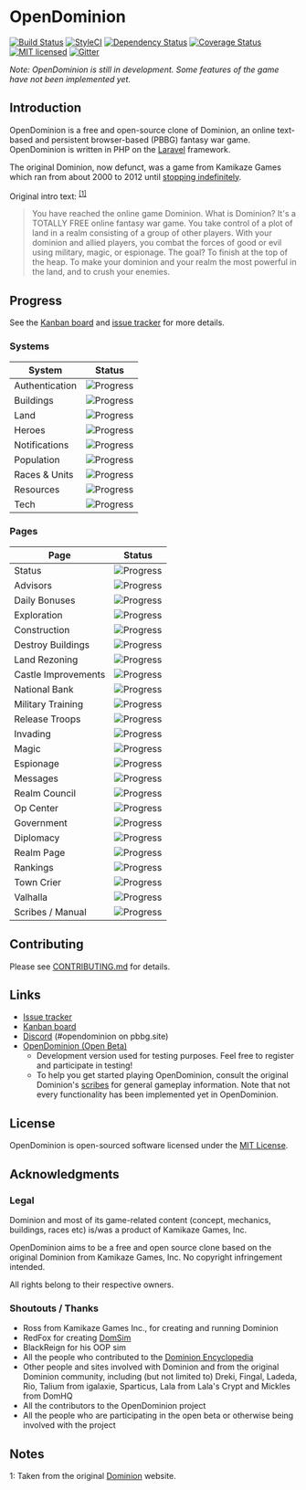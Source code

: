 # OpenDominion

[![Build Status](https://travis-ci.org/WaveHack/OpenDominion.svg?branch=master)](https://travis-ci.org/WaveHack/OpenDominion)
[![StyleCI](https://styleci.io/repos/29497480/shield?branch=master&style=flat)](https://styleci.io/repos/29497480)
[![Dependency Status](https://gemnasium.com/badges/github.com/WaveHack/OpenDominion.svg)](https://gemnasium.com/github.com/WaveHack/OpenDominion)
[![Coverage Status](https://coveralls.io/repos/github/WaveHack/OpenDominion/badge.svg?branch=master)](https://coveralls.io/github/WaveHack/OpenDominion?branch=master)
[![MIT licensed](https://img.shields.io/github/license/wavehack/opendominion.svg?maxAge=2592000)](https://opensource.org/licenses/MIT)
[![Gitter](https://badges.gitter.im/opendominion/Lobby.svg)](https://gitter.im/opendominion/Lobby?utm_source=badge&utm_medium=badge&utm_campaign=pr-badge)

*Note: OpenDominion is still in development. Some features of the game have not been implemented yet.*

## Introduction

OpenDominion is a free and open-source clone of Dominion, an online text-based and persistent browser-based (PBBG) fantasy war game. OpenDominion is written in PHP on the [Laravel](https://laravel.com) framework.

The original Dominion, now defunct, was a game from Kamikaze Games which ran from about 2000 to 2012 until [stopping indefinitely](http://dominion.lykanthropos.com/www.kamikazegames.com/dominion/GameOver.htm).

Original intro text: <sup>[\[1\]](#notes-1)</sup>

> You have reached the online game Dominion. What is Dominion? It's a TOTALLY FREE online fantasy war game. You take control of a plot of land in a realm consisting of a group of other players. With your dominion and allied players, you combat the forces of good or evil using military, magic, or espionage. The goal? To finish at the top of the heap. To make your dominion and your realm the most powerful in the land, and to crush your enemies.

## Progress

See the [Kanban board](https://github.com/WaveHack/OpenDominion/projects/1) and [issue tracker](https://github.com/WaveHack/OpenDominion/issues) for more details.

### Systems

| System         | Status                                    |
| -------------- | ----------------------------------------- |
| Authentication | ![Progress](http://progressed.io/bar/95)  |
| Buildings      | ![Progress](http://progressed.io/bar/40)  |
| Land           | ![Progress](http://progressed.io/bar/100) |
| Heroes         | ![Progress](http://progressed.io/bar/0)   |
| Notifications  | ![Progress](http://progressed.io/bar/0)   |
| Population     | ![Progress](http://progressed.io/bar/99)  |
| Races & Units  | ![Progress](http://progressed.io/bar/5)   |
| Resources      | ![Progress](http://progressed.io/bar/80)  |
| Tech           | ![Progress](http://progressed.io/bar/0)   |

### Pages

| Page                | Status                                    |
| ------------------- | ----------------------------------------- |
| Status              | ![Progress](http://progressed.io/bar/95)  |
| Advisors            | ![Progress](http://progressed.io/bar/40)  |
| Daily Bonuses       | ![Progress](http://progressed.io/bar/0)   |
| Exploration         | ![Progress](http://progressed.io/bar/100) |
| Construction        | ![Progress](http://progressed.io/bar/100) |
| Destroy Buildings   | ![Progress](http://progressed.io/bar/100) |
| Land Rezoning       | ![Progress](http://progressed.io/bar/100) |
| Castle Improvements | ![Progress](http://progressed.io/bar/0)   |
| National Bank       | ![Progress](http://progressed.io/bar/0)   |
| Military Training   | ![Progress](http://progressed.io/bar/10)  |
| Release Troops      | ![Progress](http://progressed.io/bar/0)   |
| Invading            | ![Progress](http://progressed.io/bar/0)   |
| Magic               | ![Progress](http://progressed.io/bar/0)   |
| Espionage           | ![Progress](http://progressed.io/bar/0)   |
| Messages            | ![Progress](http://progressed.io/bar/0)   |
| Realm Council       | ![Progress](http://progressed.io/bar/100) |
| Op Center           | ![Progress](http://progressed.io/bar/0)   |
| Government          | ![Progress](http://progressed.io/bar/0)   |
| Diplomacy           | ![Progress](http://progressed.io/bar/0)   |
| Realm Page          | ![Progress](http://progressed.io/bar/100) |
| Rankings            | ![Progress](http://progressed.io/bar/0)   |
| Town Crier          | ![Progress](http://progressed.io/bar/0)   |
| Valhalla            | ![Progress](http://progressed.io/bar/20)  |
| Scribes / Manual    | ![Progress](http://progressed.io/bar/0)   |


## Contributing

Please see [CONTRIBUTING.md](CONTRIBUTING.md) for details.

## Links

- [Issue tracker](https://github.com/WaveHack/OpenDominion/issues)
- [Kanban board](https://github.com/WaveHack/OpenDominion/projects/1)
- [Discord](https://discord.gg/9vjYUrt) (#opendominion on pbbg.site)
- [OpenDominion (Open Beta)](https://dev.opendominion.wavehack.net/)
  - Development version used for testing purposes. Feel free to register and participate in testing!
  - To help you get started playing OpenDominion, consult the original Dominion's [scribes](https://dominion.lykanthropos.com/www.kamikazegames.com/dominion/scribes.htm) for general gameplay information. Note that not every functionality has been implemented yet in OpenDominion.


## License

OpenDominion is open-sourced software licensed under the [MIT License](https://opensource.org/licenses/MIT).

## Acknowledgments

### Legal

Dominion and most of its game-related content (concept, mechanics, buildings, races etc) is/was a product of Kamikaze Games, Inc.

OpenDominion aims to be a free and open source clone based on the original Dominion from Kamikaze Games, Inc. No copyright infringement intended.

All rights belong to their respective owners.

### Shoutouts / Thanks

- Ross from Kamikaze Games Inc., for creating and running Dominion
- RedFox for creating [DomSim](https://dominion.lykanthropos.com/DomSim/)
- BlackReign for his OOP sim
- All the people who contributed to the [Dominion Encyclopedia](http://web.archive.org/web/20141017235815/http://dominion.lykanthropos.com/wiki/index.php/Main_Page)
- Other people and sites involved with Dominion and from the original Dominion community, including (but not limited to) Dreki, Fingal, Ladeda, Rio, Talium from igalaxie, Sparticus, Lala from Lala's Crypt and Mickles from DomHQ
- All the contributors to the OpenDominion project
- All the people who are participating in the open beta or otherwise being involved with the project


## Notes

<a name="notes-1">1</a>: Taken from the original [Dominion](https://dominion.lykanthropos.com/www.kamikazegames.com/dominion/index.htm) website.
